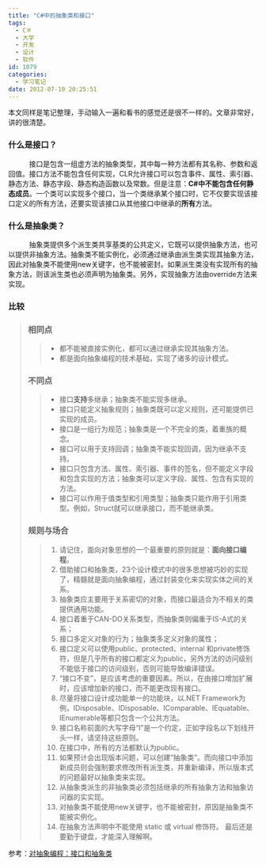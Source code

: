 ```yaml
---
title: "C#中的抽象类和接口"
tags:
  - C＃
  - 大学
  - 开发
  - 设计
  - 软件
id: 1079
categories:
  - 学习笔记
date: 2012-07-10 20:25:51
---
```


本文同样是笔记整理，手动输入一遍和看书的感觉还是很不一样的。文章非常好，讲的很清楚。

### 什么是接口？

　　　接口是包含一组虚方法的抽象类型，其中每一种方法都有其名称、参数和返回值。接口方法不能包含任何实现，CLR允许接口可以包含事件、属性、索引器、静态方法、静态字段、静态构造函数以及常数。但是注意：**C#中不能包含任何静态成员**。一个类可以实现多个接口，当一个类继承某个接口时，它不仅要实现该接口定义的所有方法，还要实现该接口从其他接口中继承的**所有**方法。

### 什么是抽象类？

　　　抽象类提供多个派生类共享基类的公共定义，它既可以提供抽象方法，也可以提供非抽象方法。抽象类不能实例化，必须通过继承由派生类实现其抽象方法，因此对抽象类不能使用new关键字，也不能被密封。如果派生类没有实现所有的抽象方法，则该派生类也必须声明为抽象类。另外，实现抽象方法由override方法来实现。

### 比较

> ### 相同点
> 
> > *   都不能被直接实例化，都可以通过继承实现其抽象方法。
> > *   都是面向抽象编程的技术基础，实现了诸多的设计模式。
> 
> ### 不同点
> 
> > *   接口**支持**多继承；抽象类不能实现多继承。
> > *   接口只能定义抽象规则；抽象类既可以定义规则，还可能提供已实现的成员。
> > *   接口是一组行为规范；抽象类是一个不完全的类，着重族的概念。
> > *   接口可以用于支持回调；抽象类不能实现回调，因为继承不支持。
> > *   接口只包含方法、属性、索引器、事件的签名，但不能定义字段和包含实现的方法；抽象类可以定义字段、属性、包含有实现的方法。
> > *   接口可以作用于值类型和引用类型；抽象类只能作用于引用类型。例如，Struct就可以继承接口，而不能继承类。
> 
> ### 规则与场合
> 
> > 1.  请记住，面向对象思想的一个最重要的原则就是：**面向接口编程**。
> > 2.  借助接口和抽象类，23个设计模式中的很多思想被巧妙的实现了，精髓就是面向抽象编程，通过封装变化来实现实体之间的关系。
> > 3.  抽象类应主要用于关系密切的对象，而接口最适合为不相关的类提供通用功能。
> > 4.  接口着重于CAN-DO关系类型，而抽象类则偏重于IS-A式的关系；
> > 5.  接口多定义对象的行为；抽象类多定义对象的属性；
> > 6.  接口定义可以使用public、protected、internal 和private修饰符，但是几乎所有的接口都定义为public，另外方法的访问级别不能低于接口的访问级别，否则可能导致编译错误。
> > 7.  “接口不变”，是应该考虑的重要因素。所以，在由接口增加扩展时，应该增加新的接口，而不能更改现有接口。
> > 8.  尽量将接口设计成功能单一的功能块，以.NET Framework为例，IDisposable、IDisposable、IComparable、IEquatable、IEnumerable等都只包含一个公共方法。
> > 9.  接口名称前面的大写字母“I”是一个约定，正如字段名以下划线开头一样，请坚持这些原则。
> > 10.  在接口中，所有的方法都默认为public。
> > 11.  如果预计会出现版本问题，可以创建“抽象类”。而向接口中添加新成员则会强制要求修改所有派生类，并重新编译，所以版本式的问题最好以抽象类来实现。
> > 12.  从抽象类派生的非抽象类必须包括继承的所有抽象方法和抽象访问器的实实现。
> > 13.  对抽象类不能使用new关键字，也不能被密封，原因是抽象类不能被实例化。
> > 14.  在抽象方法声明中不能使用 static 或 virtual 修饰符。
最后还是要勤于键盘，才能深入理解啊。

参考：[对抽象编程：接口和抽象类](http://www.cnblogs.com/anytao/archive/2007/04/12/must_net_02.html)

&nbsp;